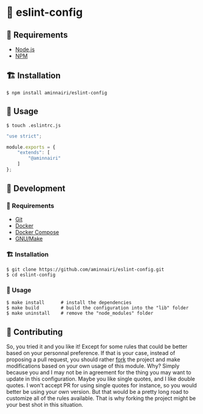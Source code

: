 # :wrench: eslint-config

## :pushpin: Requirements

- [Node.js](https://nodejs.org)
- [NPM](https://www.npmjs.com)

## :building_construction: Installation

```console
$ npm install aminnairi/eslint-config
```

## :thinking: Usage

```console
$ touch .eslintrc.js
```

```javascript
"use strict";

module.exports = {
    "extends": [
        "@aminnairi"
    ]
};
```

## :construction_worker: Development

### :pushpin: Requirements

- [Git](https://git-scm.com/)
- [Docker](https://docs.docker.com/)
- [Docker Compose](https://docs.docker.com/compose/)
- [GNU/Make](https://www.gnu.org/software/make/)

### :building_construction: Installation

```console
$ git clone https://github.com/aminnairi/eslint-config.git
$ cd eslint-config
```

### :thinking: Usage

```console
$ make install      # install the dependencies
$ make build        # build the configuration into the "lib" folder
$ make uninstall    # remove the "node_modules" folder
```

## :pray: Contributing

So, you tried it and you like it! Except for some rules that could be better based on your personnal preference. If that is your case, instead of proposing a pull request, you should rather [fork](https://help.github.com/en/github/getting-started-with-github/fork-a-repo) the project and make modifications based on your own usage of this module. Why? Simply because you and I may not be in agreement for the thing you may want to update in this configuration. Maybe you like single quotes, and I like double quotes. I won't accept PR for using single quotes for instance, so you would better be using your own version. But that would be a pretty long road to customize all of the rules available. That is why forking the project might be your best shot in this situation.
